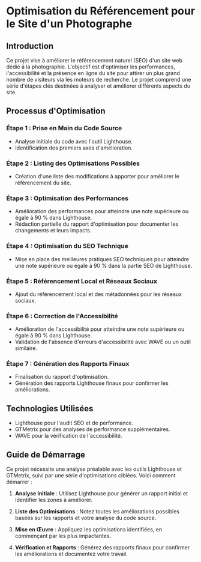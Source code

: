 # Optimisation du Référencement pour le Site d'un Photographe

## Introduction

Ce projet vise à améliorer le référencement naturel (SEO) d'un site web dédié à la photographie. L'objectif est d'optimiser les performances, l'accessibilité et la présence en ligne du site pour attirer un plus grand nombre de visiteurs via les moteurs de recherche. Le projet comprend une série d'étapes clés destinées à analyser et améliorer différents aspects du site.

## Processus d'Optimisation

### Étape 1 : Prise en Main du Code Source

- Analyse initiale du code avec l'outil Lighthouse.
- Identification des premiers axes d'amélioration.

### Étape 2 : Listing des Optimisations Possibles

- Création d'une liste des modifications à apporter pour améliorer le référencement du site.

### Étape 3 : Optimisation des Performances

- Amélioration des performances pour atteindre une note supérieure ou égale à 90 % dans Lighthouse.
- Rédaction partielle du rapport d'optimisation pour documenter les changements et leurs impacts.

### Étape 4 : Optimisation du SEO Technique

- Mise en place des meilleures pratiques SEO techniques pour atteindre une note supérieure ou égale à 90 % dans la partie SEO de Lighthouse.

### Étape 5 : Référencement Local et Réseaux Sociaux

- Ajout du référencement local et des métadonnées pour les réseaux sociaux.

### Étape 6 : Correction de l'Accessibilité

- Amélioration de l'accessibilité pour atteindre une note supérieure ou égale à 90 % dans Lighthouse.
- Validation de l'absence d'erreurs d'accessibilité avec WAVE ou un outil similaire.

### Étape 7 : Génération des Rapports Finaux

- Finalisation du rapport d'optimisation.
- Génération des rapports Lighthouse finaux pour confirmer les améliorations.

## Technologies Utilisées

- Lighthouse pour l'audit SEO et de performance.
- GTMetrix pour des analyses de performance supplémentaires.
- WAVE pour la vérification de l'accessibilité.

## Guide de Démarrage

Ce projet nécessite une analyse préalable avec les outils Lighthouse et GTMetrix, suivi par une série d'optimisations ciblées. Voici comment démarrer :

1. **Analyse Initiale** :
   Utilisez Lighthouse pour générer un rapport initial et identifier les zones à améliorer.

2. **Liste des Optimisations** :
   Notez toutes les améliorations possibles basées sur les rapports et votre analyse du code source.

3. **Mise en Œuvre** :
   Appliquez les optimisations identifiées, en commençant par les plus impactantes.

4. **Vérification et Rapports** :
   Générez des rapports finaux pour confirmer les améliorations et documentez votre travail.

